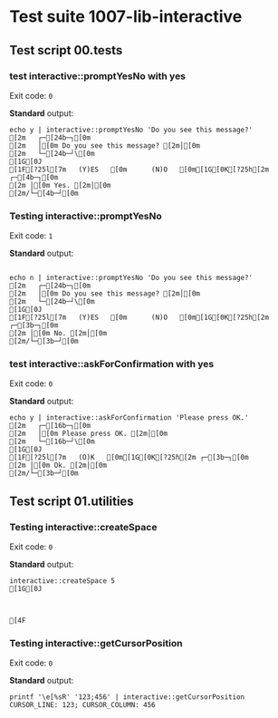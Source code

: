 # Test suite 1007-lib-interactive

## Test script 00.tests

### test interactive::promptYesNo with yes

Exit code: `0`

**Standard** output:

```plaintext
echo y | interactive::promptYesNo 'Do you see this message?'
[2m   ┌─[24b─┐[0m
[2m   │[0m Do you see this message? [2m│[0m
[2m   └─[24b─┘\[0m
[1G[0J
[1F[?25l[7m   (Y)ES   [0m      (N)O   [0m[1G[0K[?25h[2m ┌─[4b─┐[0m
[2m │[0m Yes. [2m│[0m
[2m/└─[4b─┘[0m
```

### Testing interactive::promptYesNo

Exit code: `1`

**Standard** output:

```plaintext

echo n | interactive::promptYesNo 'Do you see this message?'
[2m   ┌─[24b─┐[0m
[2m   │[0m Do you see this message? [2m│[0m
[2m   └─[24b─┘\[0m
[1G[0J
[1F[?25l[7m   (Y)ES   [0m      (N)O   [0m[1G[0K[?25h[2m ┌─[3b─┐[0m
[2m │[0m No. [2m│[0m
[2m/└─[3b─┘[0m
```

### test interactive::askForConfirmation with yes

Exit code: `0`

**Standard** output:

```plaintext
echo y | interactive::askForConfirmation 'Please press OK.'
[2m   ┌─[16b─┐[0m
[2m   │[0m Please press OK. [2m│[0m
[2m   └─[16b─┘\[0m
[1G[0J
[1F[?25l[7m   (O)K   [0m[1G[0K[?25h[2m ┌─[3b─┐[0m
[2m │[0m Ok. [2m│[0m
[2m/└─[3b─┘[0m
```

## Test script 01.utilities

### Testing interactive::createSpace

Exit code: `0`

**Standard** output:

```plaintext
interactive::createSpace 5
[1G[0J



[4F
```

### Testing interactive::getCursorPosition

Exit code: `0`

**Standard** output:

```plaintext
printf '\e[%sR' '123;456' | interactive::getCursorPosition
CURSOR_LINE: 123; CURSOR_COLUMN: 456
```

